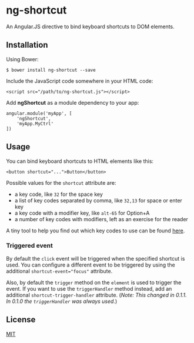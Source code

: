 ng-shortcut
===========

An Angular.JS directive to bind keyboard shortcuts to DOM elements.


Installation
------------

Using Bower:

    $ bower install ng-shortcut --save

Include the JavaScript code somewhere in your HTML code:

    <script src="/path/to/ng-shortcut.js"></script>

Add **ngShortcut** as a module dependency to your app:

    angular.module('myApp', [
        'ngShortcut',
        'myApp.MyCtrl'
    ])


Usage
-----

You can bind keyboard shortcuts to HTML elements like this:

    <button shortcut="...">Button</button>

Possible values for the `shortcut` attribute are:

* a key code, like `32` for the space key
* a list of key codes separated by comma, like `32,13` for space or enter key
* a key code with a modifier key, like `alt-65` for Option+A
* a number of key codes with modifiers, left as an exercise for the reader

A tiny tool to help you find out which key codes to use can be found [here](http://keycoder.pbsit.es/).


### Triggered event

By default the `click` event will be triggered when the specified shortcut is
used. You can configure a different event to be triggered by using the
additional `shortcut-event="focus"` attribute.

Also, by default the `trigger` method on the `element` is used to trigger the
event. If you want to use the `triggerHandler` method instead, add an
additional `shortcut-trigger-handler` attribute. (*Note: This changed in 0.1.1.
In 0.1.0 the `triggerHandler` was always used.*)


License
-------

[MIT](http://philippbosch.mit-license.org/)
